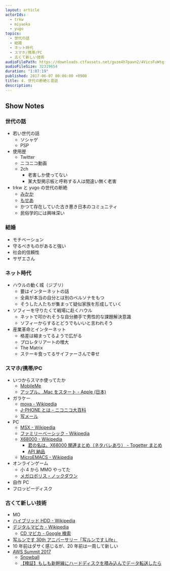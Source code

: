 ```yaml
---
layout: article
actorIds:
  - trkw
  - miyaoka
  - yugo
topics:
  - 世代の話
  - 結婚
  - ネット時代
  - スマホ/携帯/PC
  - 古くて新しい技術
audioFilePath: https://downloads.ctfassets.net/gvze4h7pavn2/4VicsFuWtqicMA8qOIYs86/fc89ece64fa87a1231a92c2412d3caa5/4.mp3
audioFileSize: 32319654
duration: "1:07:19"
published: 2017-06-07 00:00:00 +0900
title: 4. 世代の断絶と昔話
description:
---
```


## Show Notes

### 世代の話

* 若い世代の話
  * ソシャゲ
  * PSP
* 使用歴
  * Twitter
  * ニコニコ動画
  * 2ch
    * 老害しか使ってない
    * 某大型掲示板と呼称する人は間違い無く老害
* trkw と yugo の世代の断絶
  * [みかか](https://ja.wikipedia.org/wiki/%E3%81%BF%E3%81%8B%E3%81%8B)
  * [もせあ](http://dic.nicovideo.jp/a/mp3)
  * かつて存在していた古き悪き日本のコミュニティ
  * 民俗学的には興味深い

### 結婚

* モチベーション
* 守るべきものがあると強い
* 社会的信頼性
* サザエさん

### ネット時代

* ハウルの動く城（ジブリ）
  * 要はインターネットの話
  * 全員が本当の自分とは別のペルソナをもつ
  * そうした人たちが集まって疑似家族を形成していく
* ソフィーを守りたくて戦場に赴くハウル
  * ネットで叩かれそうな自分勝手で男性的な課題解決意識
  * ソフィーからするとどうでもいいと言われそう
* 産業革命とインターネット
  * 格差は縮まってるようで広がる
  * プロレタリアートの増大
  * The Matrix
  * ステーキ食ってるサイファーさんで幸せ

### スマホ/携帯/PC

* いつからスマホ使ってたか
  * [MobileMe](https://ja.wikipedia.org/wiki/MobileMe)
  * [アップル、.Mac をスタート - Apple (日本)](https://www.apple.com/jp/newsroom/2002/07/17Apple-Launches-Mac/)
* ガラケー
  * [mova - Wikipedia](https://ja.wikipedia.org/wiki/Mova)
  * [J-PHONE とは - ニコニコ大百科](http://dic.nicovideo.jp/a/j-phone)
  * [写メール](https://ja.wikipedia.org/wiki/%E5%86%99%E3%83%A1%E3%83%BC%E3%83%AB)
* PC
  * [MSX - Wikipedia](https://ja.wikipedia.org/wiki/MSX)
  * [ファミリーベーシック - Wikipedia](https://ja.wikipedia.org/wiki/%E3%83%95%E3%82%A1%E3%83%9F%E3%83%AA%E3%83%BC%E3%83%99%E3%83%BC%E3%82%B7%E3%83%83%E3%82%AF)
  * [X68000 - Wikipedia](https://ja.wikipedia.org/wiki/X68000)
    * [君の名は。X68000 関連まとめ（ネタバレあり） - Togetter まとめ](https://togetter.com/li/1018522)
    * [API 納品](http://tiqav.com/5He)
  * [MicroEMACS - Wikipedia](https://en.wikipedia.org/wiki/MicroEMACS)
* オンラインゲーム
  * 小 4 から MMO やってた
  * [メガロポリス・ノックダウン](http://comic-walker.com/contents/detail/KDCW_MF00000023010000_68/)
* 自作 PC
* フロッピーディスク

### 古くて新しい技術

* MO
* [ハイブリッド HDD - Wikipedia](https://ja.wikipedia.org/wiki/%E3%83%8F%E3%82%A4%E3%83%96%E3%83%AA%E3%83%83%E3%83%89HDD)
* [デジタルマビカ - Wikipedia](https://ja.wikipedia.org/wiki/%E3%83%87%E3%82%B8%E3%82%BF%E3%83%AB%E3%83%9E%E3%83%93%E3%82%AB)
  * [CD マビカ - Google 検索](https://www.google.co.jp/search?q=CD%E3%83%9E%E3%83%93%E3%82%AB&tbm=isch)
* [写ルンです 30th アニバーサリー「写ルンです Life」](http://fujifilm.jp/personal/filmandcamera/utsurundesu/promotion/lf30/anniv/history.html)
* 10 年前はダサく感じるが、20 年前は一周して新しい
* [AWS Summit 2017](http://www.awssummit.tokyo/)
  * [Snowball](https://techcrunch.com/2015/10/07/amazon-launches-snowball-a-rugged-storage-appliance-for-importing-data-to-aws-by-fedex/)
  * [【検証】もしも新幹線にハードディスクを積み込んでデータ転送したら](https://twitter.com/i/moments/838016251741888513)
